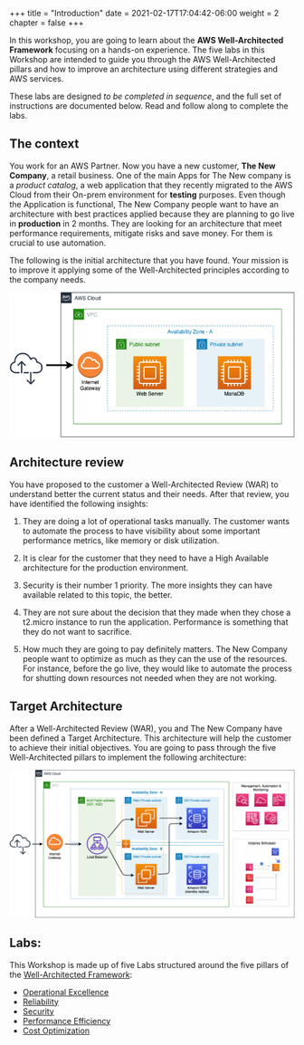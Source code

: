+++
title = "Introduction"
date = 2021-02-17T17:04:42-06:00
weight = 2
chapter = false
+++

In this workshop, you are going to learn about the **AWS Well-Architected Framework** focusing on a hands-on experience. The five labs in this Workshop are intended to guide you through the AWS Well-Architected pillars and how to improve an architecture using different strategies and AWS services.

These labs are designed *to be completed in sequence*, and the full set of instructions are documented below. Read and follow along to complete the labs. 

## The context

You work for an AWS Partner. Now you have a new customer, **The New Company**, a retail business. One of the main Apps for The New company is a *product catalog*, a web application that they recently migrated to the AWS Cloud from their On-prem environment for **testing** purposes. Even though the Application is functional, The New Company people want to have an architecture with best practices applied because they are planning to go live in **production** in 2 months.  They are looking for an architecture that meet performance requirements, mitigate risks and save money. For them is crucial to use automation. 

The following is the initial architecture that you have found. Your mission is to improve it applying some of the Well-Architected principles according to the company needs. 

<img src="images/starting-point.png" alt="drawing" width="600"/>

## Architecture review

You have proposed to the customer a Well-Architected Review (WAR) to understand better the current status and their needs. After that review, you have identified the following insights:

1. They are doing a lot of operational tasks manually. The customer wants to automate the process to have visibility about some important performance metrics, like memory or disk utilization.

1. It is clear for the customer that they need to have a High Available architecture for the production environment. 

1. Security is their number 1 priority. The more insights they can have available related to this topic, the better.

1. They are not sure about the decision that they made when they chose a t2.micro instance to run the application. Performance is something that they do not want to sacrifice. 

1. How much they are going to pay definitely matters. The New Company people want to optimize as much as they can the use of the resources. For instance, before the go live, they would like to automate the process for shutting down resources not needed when they are not working. 

## Target Architecture

After a Well-Architected Review (WAR), you and The New Company have been defined a Target Architecture. This architecture will help the customer to achieve their initial objectives. You are going to pass through the five Well-Architected pillars to implement the following architecture:

<img src="images/target.png" alt="drawing" width="1100"/>


## Labs:

This Workshop is made up of five Labs structured around the five pillars of the [Well-Architected Framework](https://aws.amazon.com/well-architected):

-   [Operational Excellence](https://wellarchitectedlabs.com/operational-excellence/)
-   [Reliability](https://wellarchitectedlabs.com/reliability/)
-   [Security](https://wellarchitectedlabs.com/security/)
-   [Performance Efficiency](https://wellarchitectedlabs.com/performance-efficiency/)
-   [Cost Optimization](https://wellarchitectedlabs.com/cost/)









	


